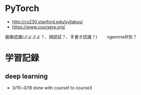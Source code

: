 # PyTorch
- http://cs230.stanford.edu/syllabus/
- https://www.coursera.org/


画像認識(ぷよぷよ？、顔認証？、手書き認識？)　　
ngamma弁別？

# 学習記録
## deep learning
- 3/15~3/18
done with course1 to course3
